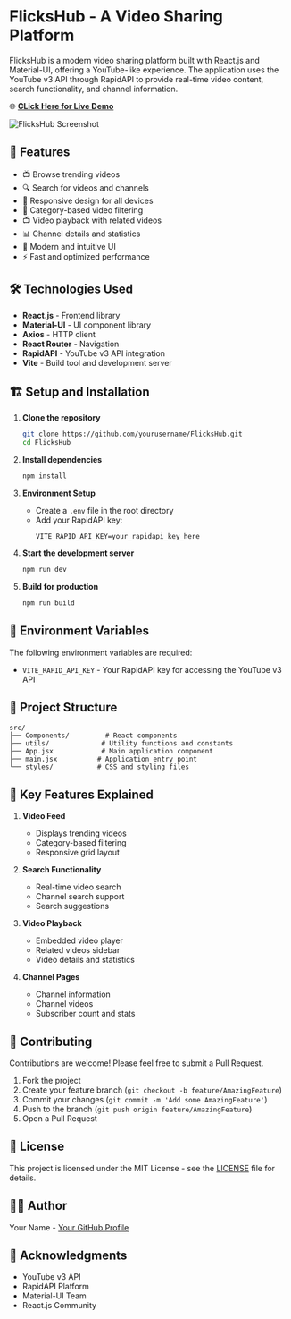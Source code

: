 # FlicksHub - A Video Sharing Platform

FlicksHub is a modern video sharing platform built with React.js and Material-UI, offering a YouTube-like experience. The application uses the YouTube v3 API through RapidAPI to provide real-time video content, search functionality, and channel information.

🌐 **[CLick Here for Live Demo](https://flicks-hub-a-video-video-sharing-platforms-from-reactjs-mud4.vercel.app/)**

![FlicksHub Screenshot](screenshot.png)

## 🚀 Features

- 📺 Browse trending videos
- 🔍 Search for videos and channels
- 📱 Responsive design for all devices
- 🎯 Category-based video filtering
- 📺 Video playback with related videos
- 📊 Channel details and statistics
- 🎨 Modern and intuitive UI
- ⚡ Fast and optimized performance

## 🛠️ Technologies Used

- **React.js** - Frontend library
- **Material-UI** - UI component library
- **Axios** - HTTP client
- **React Router** - Navigation
- **RapidAPI** - YouTube v3 API integration
- **Vite** - Build tool and development server

## 🏗️ Setup and Installation

1. **Clone the repository**
   ```bash
   git clone https://github.com/yourusername/FlicksHub.git
   cd FlicksHub
   ```

2. **Install dependencies**
   ```bash
   npm install
   ```

3. **Environment Setup**
   - Create a `.env` file in the root directory
   - Add your RapidAPI key:
     ```
     VITE_RAPID_API_KEY=your_rapidapi_key_here
     ```

4. **Start the development server**
   ```bash
   npm run dev
   ```

5. **Build for production**
   ```bash
   npm run build
   ```

## 📝 Environment Variables

The following environment variables are required:

- `VITE_RAPID_API_KEY` - Your RapidAPI key for accessing the YouTube v3 API

## 🎯 Project Structure

```
src/
├── Components/         # React components
├── utils/             # Utility functions and constants
├── App.jsx            # Main application component
├── main.jsx          # Application entry point
└── styles/           # CSS and styling files
```

## 🌟 Key Features Explained

1. **Video Feed**
   - Displays trending videos
   - Category-based filtering
   - Responsive grid layout

2. **Search Functionality**
   - Real-time video search
   - Channel search support
   - Search suggestions

3. **Video Playback**
   - Embedded video player
   - Related videos sidebar
   - Video details and statistics

4. **Channel Pages**
   - Channel information
   - Channel videos
   - Subscriber count and stats

## 🤝 Contributing

Contributions are welcome! Please feel free to submit a Pull Request.

1. Fork the project
2. Create your feature branch (`git checkout -b feature/AmazingFeature`)
3. Commit your changes (`git commit -m 'Add some AmazingFeature'`)
4. Push to the branch (`git push origin feature/AmazingFeature`)
5. Open a Pull Request

## 📄 License

This project is licensed under the MIT License - see the [LICENSE](LICENSE) file for details.

## 👨‍💻 Author

Your Name - [Your GitHub Profile](https://github.com/yourusername)

## 🙏 Acknowledgments

- YouTube v3 API
- RapidAPI Platform
- Material-UI Team
- React.js Community
